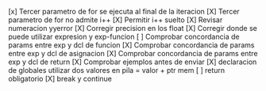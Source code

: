 
[x] Tercer parametro de for se ejecuta al final de la iteracion
[X] Tercer parametro de for no admite i++
[X] Permitir i++ suelto
[X] Revisar numeracion yyerror
[X] Corregir precision en los float
[X] Corregir donde se puede utilizar expresion y exp-funcion
[ ] Comprobar concordancia de params entre exp y dcl de funcion
[X] Comprobar concordancia de params entre exp y dcl de asignacion
[X] Comprobar concordancia de params entre exp y dcl de return
[X] Comprobar ejemplos antes de enviar
[X] declaracion de globales utilizar dos valores en pila = valor + ptr mem
[ ] return obligatorio
[X] break y continue

